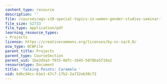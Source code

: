 ```yaml
---
content_type: resource
description: ''
file: /courses/wgs-s10-special-topics-in-women-gender-studies-seminar-latina-womens-voices-spring-2010/6dbc94ccb1e147c717b22a732eb30c72_MITWGS_S10S10_tp1_caramelo.pdf
file_size: 52733
file_type: application/pdf
learning_resource_types:
- Projects
license: https://creativecommons.org/licenses/by-nc-sa/4.0/
ocw_type: OCWFile
parent_title: Projects
parent_type: CourseSection
parent_uid: 1be2d5a3-f015-8dfc-1645-5878ba5f19a2
resourcetype: Document
title: 'Talking Points: Caramelo '
uid: 6dbc94cc-b1e1-47c7-17b2-2a732eb30c72
---
```


